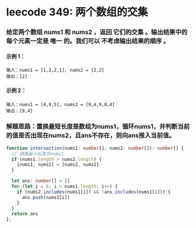 # leecode 349: 两个数组的交集
### 给定两个数组 nums1 和 nums2 ，返回 它们的交集 。输出结果中的每个元素一定是 唯一 的。我们可以 不考虑输出结果的顺序 。

#### 示例 1：
```
输入：nums1 = [1,2,2,1], nums2 = [2,2]
输出：[2]
```
#### 示例 2：
```
输入：nums1 = [4,9,5], nums2 = [9,4,9,8,4]
输出：[9,4]
```

### 解题思路：置换最短长度是数组为nums1，循环nums1，并判断当前的值是否出现在nums2，且ans不存在，则向ans推入当前值。
```ts
function intersection(nums1: number[], nums2: number[]): number[] {
  // 调换最小长度为nums1
  if (nums1.length > nums2.length) {
    [nums1, nums2] = [nums2, nums1]
  }

  let ans: number[] = []
  for (let i = 0; i < nums1.length; i++) {
    if (nums2.includes(nums1[i]) && !ans.includes(nums1[i])) {
      ans.push(nums1[i])
    }
  }
  return ans
};
```
